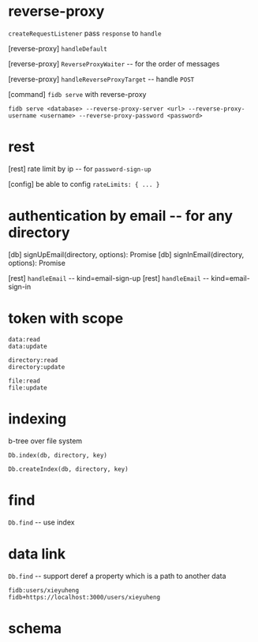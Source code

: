 # reverse-proxy

`createRequestListener` pass `response` to `handle`

[reverse-proxy] `handleDefault`

[reverse-proxy] `ReverseProxyWaiter` -- for the order of messages

[reverse-proxy] `handleReverseProxyTarget` -- handle `POST`

[command] `fidb serve` with reverse-proxy

```
fidb serve <database> --reverse-proxy-server <url> --reverse-proxy-username <username> --reverse-proxy-password <password>
```

# rest

[rest] rate limit by ip -- for `password-sign-up`

[config] be able to config `rateLimits: { ... }`

# authentication by email -- for any directory

[db] signUpEmail(directory, options): Promise<void>
[db] signInEmail(directory, options): Promise<Token>

[rest] `handleEmail` -- kind=email-sign-up
[rest] `handleEmail` -- kind=email-sign-in

# token with scope

```
data:read
data:update

directory:read
directory:update

file:read
file:update
```

# indexing

b-tree over file system

`Db.index(db, directory, key)`

`Db.createIndex(db, directory, key)`

# find

`Db.find` -- use index

# data link

`Db.find` -- support deref a property which is a path to another data

```
fidb:users/xieyuheng
fidb+https://localhost:3000/users/xieyuheng
```

# schema
